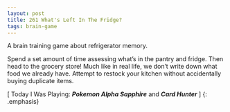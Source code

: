 ```yaml
---
layout: post
title: 261 What's Left In The Fridge?
tags: brain-game
---
```

A brain training game about refrigerator memory.

Spend a set amount of time assessing what’s in the pantry and fridge.  Then head to the grocery store!  Much like in real life, we don’t write down what food we already have.  Attempt to restock your kitchen without accidentally buying duplicate items.

[ Today I Was Playing: ***Pokemon Alpha Sapphire*** and ***Card Hunter*** ]
{: .emphasis}

